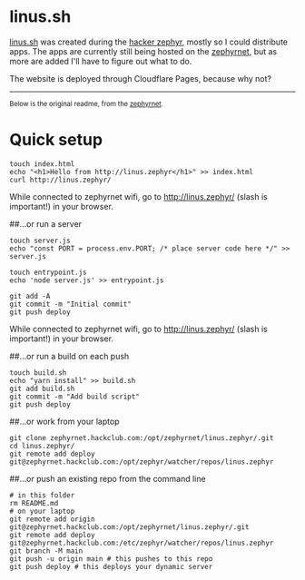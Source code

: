# linus.sh

[linus.sh](https://linus.sh) was created during the [hacker zephyr](https://zephyr.hackclub.com), mostly so I could distribute apps. The apps are currently still being hosted on the [zephyrnet](https://zephyrnet.hackclub.com), but as more are added I'll have to figure out what to do.

The website is deployed through Cloudflare Pages, because why not?

---
<small>Below is the original readme, from the [zephyrnet](https://zephyrnet.hackclub.com).</small>
# Quick setup

```
touch index.html
echo "<h1>Hello from http://linus.zephyr</h1>" >> index.html
curl http://linus.zephyr/
```

While connected to zephyrnet wifi, go to http://linus.zephyr/ (slash is important!) in your browser.

##...or run a server

```
touch server.js
echo "const PORT = process.env.PORT; /* place server code here */" >> server.js

touch entrypoint.js
echo 'node server.js' >> entrypoint.js

git add -A
git commit -m "Initial commit"
git push deploy
```

While connected to zephyrnet wifi, go to http://linus.zephyr/ (slash is important!) in your browser.

##...or run a build on each push

```
touch build.sh
echo "yarn install" >> build.sh
git add build.sh
git commit -m "Add build script"
git push deploy
```

##...or work from your laptop
```
git clone zephyrnet.hackclub.com:/opt/zephyrnet/linus.zephyr/.git
cd linus.zephyr/
git remote add deploy git@zephyrnet.hackclub.com:/opt/zephyr/watcher/repos/linus.zephyr
```

##...or push an existing repo from the command line

```
# in this folder
rm README.md
# on your laptop
git remote add origin git@zephyrnet.hackclub.com:/opt/zephyrnet/linus.zephyr/.git
git remote add deploy git@zephyrnet.hackclub.com:/etc/zephyr/watcher/repos/linus.zephyr
git branch -M main
git push -u origin main # this pushes to this repo
git push deploy # this deploys your dynamic server
```
